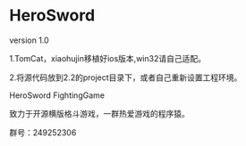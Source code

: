 HeroSword
=========

version 1.0

1.TomCat，xiaohujin移植好ios版本,win32请自己适配。

2.将源代码放到2.2的project目录下，或者自己重新设置工程环境。


HeroSword FightingGame

致力于开源横版格斗游戏，一群热爱游戏的程序猿。

群号：249252306
